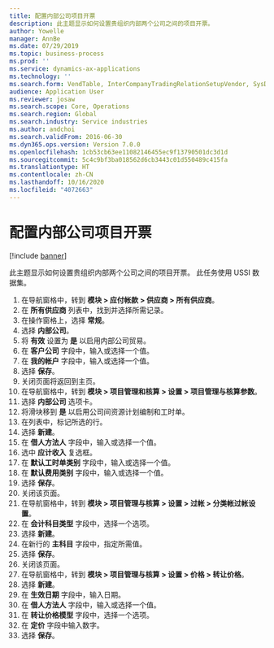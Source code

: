 ```yaml
---
title: 配置内部公司项目开票
description: 此主题显示如何设置贵组织内部两个公司之间的项目开票。
author: Yowelle
manager: AnnBe
ms.date: 07/29/2019
ms.topic: business-process
ms.prod: ''
ms.service: dynamics-ax-applications
ms.technology: ''
ms.search.form: VendTable, InterCompanyTradingRelationSetupVendor, SysDataAreaSelectLookup, ProjParameters, ProjPosting, ProjTransferPrice
audience: Application User
ms.reviewer: josaw
ms.search.scope: Core, Operations
ms.search.region: Global
ms.search.industry: Service industries
ms.author: andchoi
ms.search.validFrom: 2016-06-30
ms.dyn365.ops.version: Version 7.0.0
ms.openlocfilehash: 1cb53cb63ee11082146455ec9f13790501dc3d1d
ms.sourcegitcommit: 5c4c9bf3ba018562d6cb3443c01d550489c415fa
ms.translationtype: HT
ms.contentlocale: zh-CN
ms.lasthandoff: 10/16/2020
ms.locfileid: "4072663"
---
```

# <a name="configure-intercompany-project-invoicing"></a>配置内部公司项目开票

[!include [banner](../../includes/banner.md)]

此主题显示如何设置贵组织内部两个公司之间的项目开票。 此任务使用 USSI 数据集。

1. 在导航窗格中，转到 **模块 > 应付帐款 > 供应商 > 所有供应商**。
2. 在 **所有供应商** 列表中，找到并选择所需记录。
3. 在操作窗格上，选择 **常规**。
4. 选择 **内部公司**。
5. 将 **有效** 设置为 **是** 以启用内部公司贸易。
6. 在 **客户公司** 字段中，输入或选择一个值。
7. 在 **我的帐户** 字段中，输入或选择一个值。
8. 选择 **保存**。
9. 关闭页面将返回到主页。
10. 在导航窗格中，转到 **模块 > 项目管理和核算 > 设置 > 项目管理与核算参数**。
11. 选择 **内部公司** 选项卡。
12. 将滑块移到 **是** 以启用公司间资源计划编制和工时单。
13. 在列表中，标记所选的行。
14. 选择 **新建**。
15. 在 **借人方法人** 字段中，输入或选择一个值。
16. 选中 **应计收入** 复选框。
17. 在 **默认工时单类别** 字段中，输入或选择一个值。
18. 在 **默认费用类别** 字段中，输入或选择一个值。
19. 选择 **保存**。
20. 关闭该页面。
21. 在导航窗格中，转到 **模块 > 项目管理与核算 > 设置 > 过帐 > 分类帐过帐设置**。
22. 在 **会计科目类型** 字段中，选择一个选项。
23. 选择 **新建**。
24. 在新行的 **主科目** 字段中，指定所需值。
25. 选择 **保存**。
26. 关闭该页面。
27. 在导航窗格中，转到 **模块 > 项目管理与核算 > 设置 > 价格 > 转让价格**。
28. 选择 **新建**。
29. 在 **生效日期** 字段中，输入日期。
30. 在 **借人方法人** 字段中，输入或选择一个值。
31. 在 **转让价格模型** 字段中，选择一个选项。
32. 在 **定价** 字段中输入数字。
33. 选择 **保存**。

